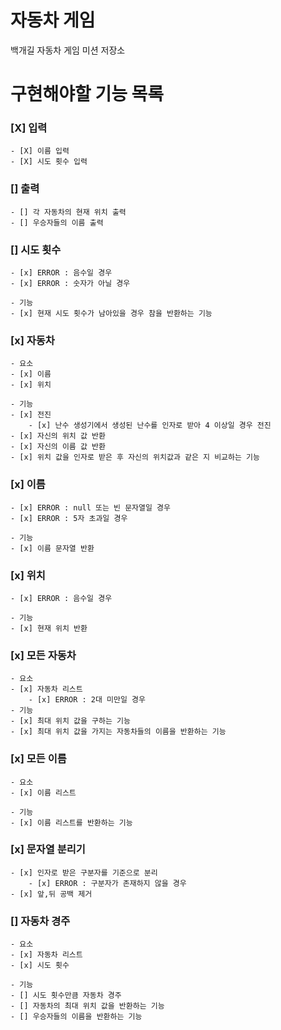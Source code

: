 # 자동차 게임

백개길 자동차 게임 미션 저장소

# 구현해야할 기능 목록
### [X] 입력
    - [X] 이름 입력
    - [X] 시도 횟수 입력

### [] 출력
    - [] 각 자동차의 현재 위치 출력
    - [] 우승자들의 이름 출력

### [] 시도 횟수
    - [x] ERROR : 음수일 경우 
    - [x] ERROR : 숫자가 아닐 경우
    
    - 기능
    - [x] 현재 시도 횟수가 남아있을 경우 참을 반환하는 기능 

### [x] 자동차
    - 요소
    - [x] 이름
    - [x] 위치
  
    - 기능
    - [x] 전진
        - [x] 난수 생성기에서 생성된 난수를 인자로 받아 4 이상일 경우 전진
    - [x] 자신의 위치 값 반환
    - [x] 자신의 이름 값 반환
    - [x] 위치 값을 인자로 받은 후 자신의 위치값과 같은 지 비교하는 기능

### [x] 이름
    - [x] ERROR : null 또는 빈 문자열일 경우 
    - [x] ERROR : 5자 초과일 경우
    
    - 기능
    - [x] 이름 문자열 반환

### [x] 위치
    - [x] ERROR : 음수일 경우
    
    - 기능
    - [x] 현재 위치 반환
    
### [x] 모든 자동차 
    - 요소
    - [x] 자동차 리스트
        - [x] ERROR : 2대 미만일 경우   
    - 기능
    - [x] 최대 위치 값을 구하는 기능 
    - [x] 최대 위치 값을 가지는 자동차들의 이름을 반환하는 기능

### [x] 모든 이름
    - 요소
    - [x] 이름 리스트
    
    - 기능
    - [x] 이름 리스트를 반환하는 기능

### [x] 문자열 분리기
    - [x] 인자로 받은 구분자를 기준으로 분리
        - [x] ERROR : 구분자가 존재하지 않을 경우
    - [x] 앞,뒤 공백 제거

### [] 자동차 경주
    - 요소
    - [x] 자동차 리스트
    - [x] 시도 횟수
    
    - 기능
    - [] 시도 횟수만큼 자동차 경주
    - [] 자동차의 최대 위치 값을 반환하는 기능
    - [] 우승자들의 이름을 반환하는 기능
